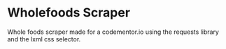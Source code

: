 # Wholefoods Scraper

Whole foods scraper made for a codementor.io using the requests library and the lxml css selector.
